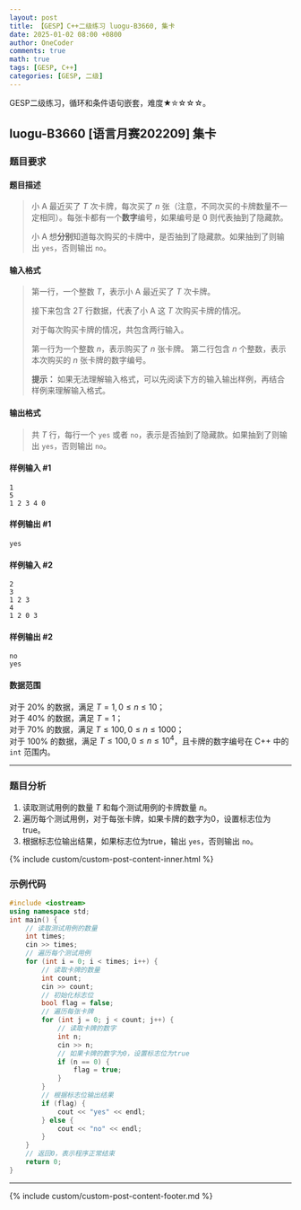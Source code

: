 ```yaml
---
layout: post
title: 【GESP】C++二级练习 luogu-B3660, 集卡
date: 2025-01-02 08:00 +0800
author: OneCoder
comments: true
math: true
tags: [GESP, C++]
categories: [GESP, 二级]
---
```

GESP二级练习，循环和条件语句嵌套，难度★✮☆☆☆。

<!--more-->

## luogu-B3660 [语言月赛202209] 集卡

### 题目要求

#### 题目描述

>小 A 最近买了 $T$ 次卡牌，每次买了 $n$ 张（注意，不同次买的卡牌数量不一定相同）。每张卡都有一个**数字**编号，如果编号是 0 则代表抽到了隐藏款。
>
>小 A 想**分别**知道每次购买的卡牌中，是否抽到了隐藏款。如果抽到了则输出 `yes`，否则输出 `no`。

#### 输入格式

>第一行，一个整数 $T$，表示小 A 最近买了 $T$ 次卡牌。
>
>接下来包含 $2T$ 行数据，代表了小 A 这 $T$ 次购买卡牌的情况。
>
>对于每次购买卡牌的情况，共包含两行输入。
>
>第一行为一个整数 $n$，表示购买了 $n$ 张卡牌。
>第二行包含 $n$ 个整数，表示本次购买的 $n$ 张卡牌的数字编号。
>
>**提示：** 如果无法理解输入格式，可以先阅读下方的输入输出样例，再结合样例来理解输入格式。

#### 输出格式

>共 $T$ 行，每行一个 `yes` 或者 `no`，表示是否抽到了隐藏款。如果抽到了则输出 `yes`，否则输出 `no`。

#### 样例输入 #1

```console
1
5
1 2 3 4 0
```

#### 样例输出 #1

```console
yes
```

#### 样例输入 #2

```console
2
3
1 2 3
4
1 2 0 3
```

#### 样例输出 #2

```console
no
yes
```

#### 数据范围

对于 $20\%$ 的数据，满足 $T=1,0\le n\le 10$；  
对于 $40\%$ 的数据，满足 $T=1$；  
对于 $70\%$ 的数据，满足 $T\le 100,0\le n\le 1000$；  
对于 $100\%$ 的数据，满足 $T\le 100,0\le n \le 10^4$，且卡牌的数字编号在 C++ 中的 `int` 范围内。

---

### 题目分析

1. 读取测试用例的数量 $T$ 和每个测试用例的卡牌数量 $n$。
2. 遍历每个测试用例，对于每张卡牌，如果卡牌的数字为0，设置标志位为true。
3. 根据标志位输出结果，如果标志位为true，输出 `yes`，否则输出 `no`。

{% include custom/custom-post-content-inner.html %}

### 示例代码

```cpp
#include <iostream>
using namespace std;
int main() {
    // 读取测试用例的数量
    int times;
    cin >> times;
    // 遍历每个测试用例
    for (int i = 0; i < times; i++) {
        // 读取卡牌的数量
        int count;
        cin >> count;
        // 初始化标志位
        bool flag = false;
        // 遍历每张卡牌
        for (int j = 0; j < count; j++) {
            // 读取卡牌的数字
            int n;
            cin >> n;
            // 如果卡牌的数字为0，设置标志位为true
            if (n == 0) {
                flag = true;
            }
        }
        // 根据标志位输出结果
        if (flag) {
            cout << "yes" << endl;
        } else {
            cout << "no" << endl;
        }
    }
    // 返回0，表示程序正常结束
    return 0;
}
```

---

{% include custom/custom-post-content-footer.md %}
